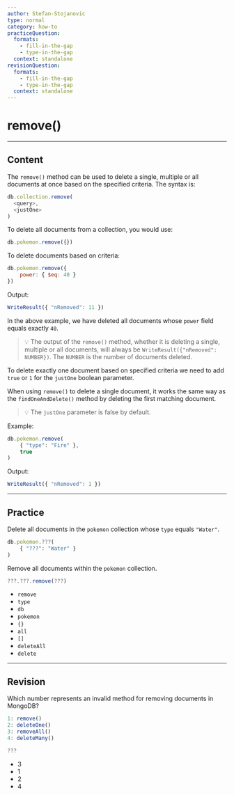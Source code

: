 ```yaml
---
author: Stefan-Stojanovic
type: normal
category: how-to
practiceQuestion:
  formats:
    - fill-in-the-gap
    - type-in-the-gap
  context: standalone
revisionQuestion:
  formats:
    - fill-in-the-gap
    - type-in-the-gap
  context: standalone
---
```


# remove()


---

## Content

The `remove()` method can be used to delete a single, multiple or all documents at once based on the specified criteria. The syntax is:

```javascript
db.collection.remove(
  <query>,
  <justOne>
)
```

To delete all documents from a collection, you would use:

```javascript
db.pokemon.remove({})
```

To delete documents based on criteria:

```javascript
db.pokemon.remove({ 
	power: { $eq: 40 } 
})
```

Output:

```javascript
WriteResult({ "nRemoved": 11 })
```

In the above example, we have deleted all documents whose `power` field equals exactly `40`.

> 💡 The output of the `remove()` method, whether it is deleting a single, multiple or all documents, will always be `WriteResult({"nRemoved": NUMBER})`. The `NUMBER` is the number of documents deleted.

To delete exactly one document based on specified criteria we need to add `true` or `1` for the `justOne` boolean parameter.

When using `remove()` to delete a single document, it works the same way as the `findOneAndDelete()` method by deleting the first matching document.

> 💡 The `justOne` parameter is false by default.

Example:

```javascript
db.pokemon.remove( 
	{ "type": "Fire" },
	true 
)
```

Output:

```javascript
WriteResult({ "nRemoved": 1 })
```


---

## Practice

Delete all documents in the `pokemon` collection whose `type` equals `"Water"`.

```javascript
db.pokemon.???( 
	{ "???": "Water" } 
)
```

Remove all documents within the `pokemon` collection.

```javascript
???.???.remove(???)
```

- `remove`
- `type`
- `db`
- `pokemon`
- `{}`
- `all`
- `[]`
- `deleteAll`
- `delete`


---

## Revision

Which number represents an invalid method for removing documents in MongoDB?

```javascript
1: remove()
2: deleteOne()
3: removeAll()
4: deleteMany()

???
```

- 3
- 1
- 2
- 4